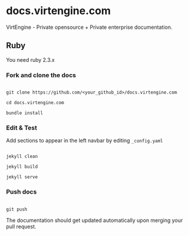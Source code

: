 # docs.virtengine.com

VirtEngine - Private opensource + Private enterprise documentation.

## Ruby  
You need ruby 2.3.x

### Fork and clone the docs

```

git clone https://github.com/<your_github_id>/docs.virtengine.com

cd docs.virtengine.com

bundle install

```

### Edit & Test

Add sections to appear in the left navbar by editing `_config.yaml`

```

jekyll clean

jekyll build

jekyll serve

```

### Push docs

```

git push 

```

The documentation should get updated automatically upon merging your pull request.
